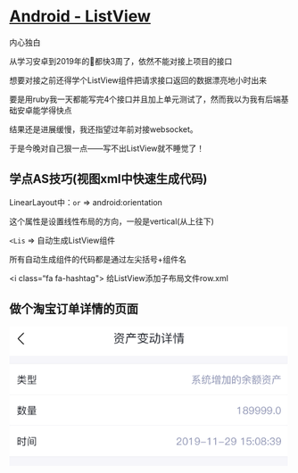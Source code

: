 # [Android - ListView](/2020/01_1/list_view.md)

<i class="fa fa-paragraph"></i>
内心独白

从学习安卓到2019年的🎄都快3周了，依然不能对接上项目的接口

想要对接之前还得学个ListView组件把请求接口返回的数据漂亮地小时出来

要是用ruby我一天都能写完4个接口并且加上单元测试了，然而我以为我有后端基础安卓能学得快点

结果还是进展缓慢，我还指望过年前对接websocket。

于是今晚对自己狠一点——写不出ListView就不睡觉了！

## 学点AS技巧(视图xml中快速生成代码)

LinearLayout中：`or` => android:orientation

这个属性是设置线性布局的方向，一般是vertical(从上往下)

`<Lis` => 自动生成ListView组件

所有自动生成组件的代码都是通过左尖括号+组件名

<i class=“fa fa-hashtag"></i>
给ListView添加子布局文件row.xml

## 做个淘宝订单详情的页面

![list_view](list_view.png)
